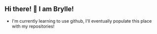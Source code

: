 ## Hi there! 👋 I am Brylle!

- I'm currently learning to use github, I'll eventually populate this place with my repositories!
